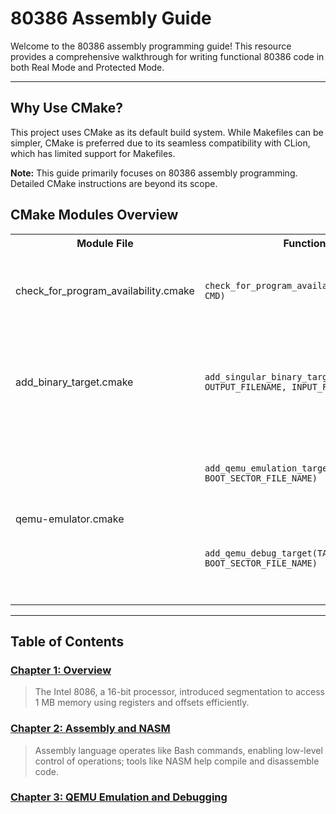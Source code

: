 # 80386 Assembly Guide

Welcome to the 80386 assembly programming guide!
This resource provides a comprehensive walkthrough for writing functional
80386 code in both Real Mode and Protected Mode.

---

## Why Use CMake?

This project uses CMake as its default build system.
While Makefiles can be simpler, CMake is preferred due to its
seamless compatibility with CLion, which has limited support for Makefiles.

**Note:** This guide primarily focuses on 80386 assembly programming.
Detailed CMake instructions are beyond its scope.

## CMake Modules Overview

<table>
  <tr>
    <th>Module File</th>
    <th>Function</th>
    <th>Explanation</th>
  </tr>

  <!-- check_for_program_availability.cmake -->
  <tr>
    <td>check_for_program_availability.cmake</td>
    <td><code>check_for_program_availability(EXEC, CMD)</code></td>
    <td>
      Checks for the availability of a program.<br>
      <b>EXEC</b>: Macro to store the program's full path.<br>
      <b>CMD</b>: Basename of the program.
    </td>
  </tr>

  <!-- add_binary_target.cmake -->
  <tr>
    <td>add_binary_target.cmake</td>
    <td><code>add_singular_binary_target(TARGET_NAME, OUTPUT_FILENAME, INPUT_FILENAME)</code></td>
    <td>
      Compiles a single file into a pure binary.<br>
      <b>TARGET_NAME</b>: Name used by the build system.<br>
      <b>OUTPUT_FILENAME</b>: Name of the output binary file.<br>
      <b>INPUT_FILENAME</b>: Source file for the binary.
    </td>
  </tr>

  <!-- qemu-emulator.cmake -->
  <tr>
    <td rowspan="2">qemu-emulator.cmake</td>
    <td><code>add_qemu_emulation_target(TARGET_NAME, BOOT_SECTOR_FILE_NAME)</code></td>
    <td>
      Links a boot sector to QEMU for emulation.<br>
      <b>TARGET_NAME</b>: Name used by the build system.<br>
      <b>BOOT_SECTOR_FILE_NAME</b>: Name of the boot sector file.
    </td>
  </tr>

  <tr>
    <td><code>add_qemu_debug_target(TARGET_NAME, BOOT_SECTOR_FILE_NAME)</code></td>
    <td>
      Links a boot sector to QEMU for emulation <b><i>with GDB support</i></b>.<br>
      <b>TARGET_NAME</b>: Name used by the build system.<br>
      <b>BOOT_SECTOR_FILE_NAME</b>: Name of the boot sector file.
    </td>
  </tr>
</table>

---

## Table of Contents

### [Chapter 1: Overview](documentation/1_overview.md)
> The Intel 8086, a 16-bit processor, introduced segmentation to access 1 MB
> memory using registers and offsets efficiently.

### [Chapter 2: Assembly and NASM](documentation/2_assembly_and_nasm.md)
> Assembly language operates like Bash commands, enabling low-level
> control of operations; tools like NASM help compile and disassemble code.

### [Chapter 3: QEMU Emulation and Debugging](documentation/3_qemu.md)
>
